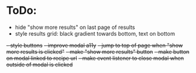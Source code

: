 # ToDo:

- hide "show more results" on last page of results
- style results grid: black gradient towards bottom, text on bottom

~~- style buttons~~
~~- improve modal a11y~~
~~- jump to top of page when "show more results is clicked"~~
~~- make "show more results" button~~
~~- make button on modal linked to recipe url~~
~~- make event listener to close modal when outside of modal is clicked~~
